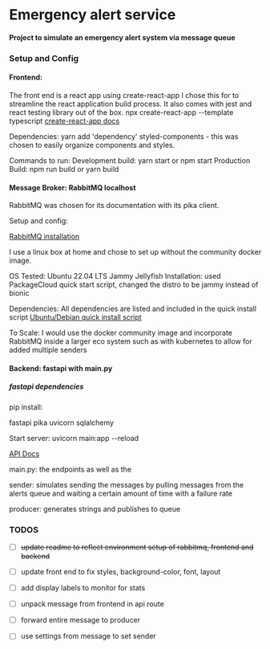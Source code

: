 # Emergency alert service

#### Project to simulate an emergency alert system via message queue



### Setup and Config

#### Frontend: 
The front end is a react app using create-react-app
I chose this for to streamline the react application build process.
It also comes with jest and react testing library out of the box.
npx create-react-app --template typescript
[create-react-app docs](https://create-react-app.dev/docs/getting-started)

Dependencies:
    yarn add 'dependency'
    styled-components - this was chosen to easily organize components and styles.

Commands to run: 
Development build: yarn start or npm start 
Production Build: npm run build or yarn build

#### Message Broker: RabbitMQ localhost 

RabbitMQ was chosen for its documentation with its pika client. 

Setup and config:

[RabbitMQ installation](https://www.rabbitmq.com/download.html)

I use a linux box at home and chose to set up without the community docker image. 

OS Tested: Ubuntu 22.04 LTS Jammy Jellyfish
Installation: used PackageCloud quick start script, changed the distro to be jammy instead of bionic

Dependencies:
All dependencies are listed and included in the quick install script
[Ubuntu/Debian quick install script](https://www.rabbitmq.com/install-debian.html)

To Scale: 
I would use the docker community image and incorporate RabbitMQ inside a larger eco system such as with kubernetes to allow for added multiple senders


#### Backend: fastapi with main.py

##### fastapi dependencies

pip install:

fastapi
pika
uvicorn
sqlalchemy

Start server: uvicorn main:app --reload

[API Docs](http://127.0.0.1:8000/docs)


main.py: the endpoints as well as the 

sender: simulates sending the messages by pulling messages from the alerts queue and waiting a certain amount of time with a failure rate

producer: generates strings and publishes to queue



### TODOS
- [ ] ~~update readme to reflect environment setup of rabbitmq, frontend and backend~~
- [ ] update front end to fix styles, background-color, font, layout
- [ ] add display labels to monitor for stats
- [ ] unpack message from frontend in api route
- [ ] forward entire message to producer
- [ ] use settings from message to set sender

